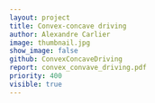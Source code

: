```yaml
---
layout: project
title: Convex-concave driving
author: Alexandre Carlier
image: thumbnail.jpg
show_image: false
github: ConvexConcaveDriving
report: convex_convave_driving.pdf
priority: 400
visible: true
---
```


<style>
  article.project img {
    display: block;
    margin: 0 auto;
  }

  article.project em {
    display: block;
    text-align: center;
  }
</style>
